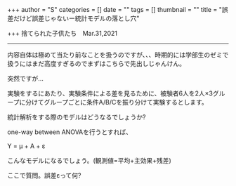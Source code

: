+++
author = "S"
categories = []
date = ""
tags = []
thumbnail = ""
title = "誤差だけど誤差じゃないー統計モデルの落とし穴"

+++
捨てられた子供たち　Mar.31,2021

***

内容自体は極めて当たり前なことを扱うのですが、、、時期的には学部生のゼミで扱うにはまだ高度すぎるのでまずはこちらで先出しじゃんけん。

突然ですが…

実験をするにあたり、実験条件による差を見るために、被験者6人を2人×3グループに分けてグループごとに条件A/B/Cを振り分けて実験するとします。

統計解析をする際のモデルはどうなるでしょうか?

one-way between ANOVAを行うとすれば、

Y = μ + A + ε

こんなモデルになるでしょう。(観測値=平均+主効果+残差)

ここで質問。誤差εって何?

